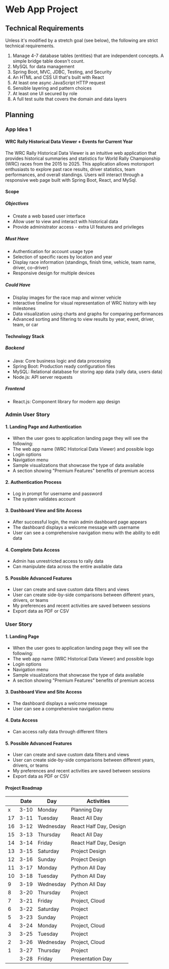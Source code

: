 # Web App Project

## Technical Requirements
Unless it's modified by a stretch goal (see below), the following are strict technical
requirements.
1. Manage 4-7 database tables (entities) that are independent concepts. A simple
   bridge table doesn't count.
2. MySQL for data management
3. Spring Boot, MVC, JDBC, Testing, and Security
4. An HTML and CSS UI that's built with React
5. At least one async JavaScript HTTP request
6. Sensible layering and pattern choices
7. At least one UI secured by role
8. A full test suite that covers the domain and data layers


## Planning 

### App Idea 1
#### WRC Rally Historical Data Viewer + Events for Current Year

The WRC Rally Historical Data Viewer is an intuitive web application that provides historical summaries and statistics for World Rally Championship (WRC) races from the 2015 to 2025.
This application allows motorsport enthusiasts to explore past race results, driver statistics, team performances, and overall standings. Users will interact through a responsive web page built with Spring Boot, React, and MySql.

#### Scope 

##### Objectives
- Create a web based user interface
- Allow user to view and interact with historical data
- Provide administrator access - extra UI features and privileges

##### Must Have
- Authentication for account usage type
- Selection of specific races by location and year
- Display race information (standings, finish time, vehicle, team name, driver, co-driver)
- Responsive design for multiple devices

##### Could Have
- Display images for the race map and winner vehicle
- Interactive timeline for visual representation of WRC history with key milestones
- Data visualization using charts and graphs for comparing performances
- Advanced sorting and filtering to view results by year, event, driver, team, or car

#### Technology Stack
##### Backend

- Java: Core business logic and data processing
- Spring Boot: Production ready configuration files
- MySQL: Relational database for storing app data (rally data, users data)
- Node.js: API server requests

##### Frontend
- React.js: Component library for modern app design

### Admin User Story

#### 1. Landing Page and Authentication
- When the user goes to application landing page they will see the following:
- The web app name (WRC Historical Data Viewer) and possible logo
- Login options
- Navigation menu
- Sample visualizations that showcase the type of data available
- A section showing "Premium Features" benefits of premium access

#### 2. Authentication Process
- Log in prompt for username and password
- The system validates account

#### 3. Dashboard View and Site Access
- After successful login, the main admin dashboard page appears
- The dashboard displays a welcome message with username
- User can see a comprehensive navigation menu with the ability to edit data

#### 4. Complete Data Access
- Admin has unrestricted access to rally data
- Can manipulate data across the entire available data

#### 5. Possible Advanced Features
- User can create and save custom data filters and views
- User can create side-by-side comparisons between different years, drivers, or teams
- My preferences and recent activities are saved between sessions
- Export data as PDF or CSV

### User Story

#### 1. Landing Page
- When the user goes to application landing page they will see the following:
- The web app name (WRC Historical Data Viewer) and possible logo
- Login options
- Navigation menu
- Sample visualizations that showcase the type of data available
- A section showing "Premium Features" benefits of premium access

#### 3. Dashboard View and Site Access
- The dashboard displays a welcome message
- User can see a comprehensive navigation menu

#### 4. Data Access
-  Can access rally data through different filters

#### 5. Possible Advanced Features
- User can create and save custom data filters and views
- User can create side-by-side comparisons between different years, drivers, or teams
- My preferences and recent activities are saved between sessions
- Export data as PDF or CSV


#### Project Roadmap
|   | Date   | Day       | Activities               |
|---|--------|-----------|--------------------------|
| x | 3-10   | Monday    | Planning Day            |
| 17 | 3-11   | Tuesday   | React All Day           |
| 16 | 3-12   | Wednesday | React Half Day, Design  |
| 15 | 3-13   | Thursday  | React All Day           |
| 14 | 3-14   | Friday    | React Half Day, Design  |
| 13 | 3-15   | Saturday  | Project Design          |
| 12 | 3-16   | Sunday    | Project Design          |
| 11 | 3-17   | Monday    | Python All Day          |
| 10 | 3-18   | Tuesday   | Python All Day          |
| 9 | 3-19   | Wednesday | Python All Day          |
| 8 | 3-20   | Thursday  | Project                 |
| 7 | 3-21   | Friday    | Project, Cloud          |
| 6 | 3-22   | Saturday  | Project                 |
| 5 | 3-23   | Sunday    | Project                 |
| 4 | 3-24   | Monday    | Project, Cloud          |
| 3 | 3-25   | Tuesday   | Project                 |
| 2 | 3-26   | Wednesday | Project, Cloud          |
| 1 | 3-27   | Thursday  | Project                 |
|   | 3-28   | Friday    | Presentation Day        |


